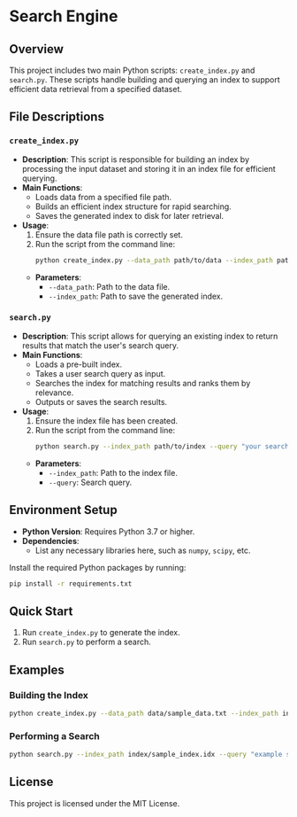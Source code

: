 # Search Engine
## Overview
This project includes two main Python scripts: `create_index.py` and `search.py`. These scripts handle building and querying an index to support efficient data retrieval from a specified dataset.

## File Descriptions

### `create_index.py`
- **Description**: This script is responsible for building an index by processing the input dataset and storing it in an index file for efficient querying.
- **Main Functions**:
  - Loads data from a specified file path.
  - Builds an efficient index structure for rapid searching.
  - Saves the generated index to disk for later retrieval.
- **Usage**:
  1. Ensure the data file path is correctly set.
  2. Run the script from the command line:
     ```bash
     python create_index.py --data_path path/to/data --index_path path/to/save/index
     ```
  - **Parameters**:
    - `--data_path`: Path to the data file.
    - `--index_path`: Path to save the generated index.

### `search.py`
- **Description**: This script allows for querying an existing index to return results that match the user's search query.
- **Main Functions**:
  - Loads a pre-built index.
  - Takes a user search query as input.
  - Searches the index for matching results and ranks them by relevance.
  - Outputs or saves the search results.
- **Usage**:
  1. Ensure the index file has been created.
  2. Run the script from the command line:
     ```bash
     python search.py --index_path path/to/index --query "your search query"
     ```
  - **Parameters**:
    - `--index_path`: Path to the index file.
    - `--query`: Search query.

## Environment Setup
- **Python Version**: Requires Python 3.7 or higher.
- **Dependencies**: 
  - List any necessary libraries here, such as `numpy`, `scipy`, etc.

Install the required Python packages by running:
```bash
pip install -r requirements.txt
```

## Quick Start
1. Run `create_index.py` to generate the index.
2. Run `search.py` to perform a search.

## Examples
### Building the Index
```bash
python create_index.py --data_path data/sample_data.txt --index_path index/sample_index.idx
```

### Performing a Search
```bash
python search.py --index_path index/sample_index.idx --query "example search term"
```



## License
This project is licensed under the MIT License.
